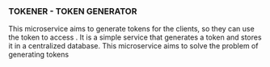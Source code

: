 ### TOKENER - TOKEN GENERATOR

This microservice aims to generate tokens for the clients, so they can use the token to access . It is a simple service that generates a token and stores it in a centralized database. This microservice aims to solve the problem of generating tokens 